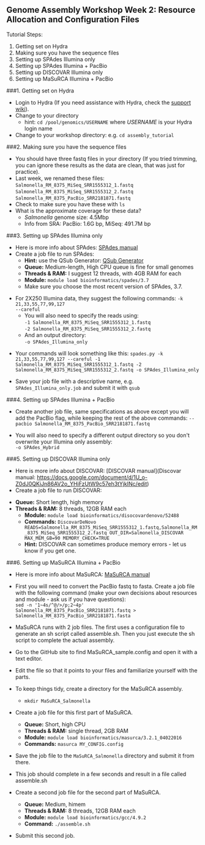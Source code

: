 Genome Assembly Workshop Week 2: Resource Allocation and Configuration Files
---

Tutorial Steps:  
1. Getting set on Hydra  
2. Making sure you have the sequence files  
3. Setting up SPAdes Illumina only  
4. Setting up SPAdes Illumina + PacBio
5. Setting up DISCOVAR Illumina only
6. Setting up MaSuRCA Illumina + PacBio

###1. Getting set on Hydra
* Login to Hydra (If you need assistance with Hydra, check the [support wiki](https://confluence.si.edu/display/HPC/High+Performance+Computing)).
* Change to your directory  
    + hint: `cd /pool/genomics/USERNAME` where *USERNAME* is your Hydra login name 
* Change to your workshop directory: e.g. ```cd assembly_tutorial```


###2. Making sure you have the sequence files 
* You should have three fastq files in your directory (If you tried trimming, you can ignore these results as the data are clean, that was just for practice).  
* Last week, we renamed these files:  
``Salmonella_RM_8375_MiSeq_SRR1555312_1.fastq``  
``Salmonella_RM_8375_MiSeq_SRR1555312_2.fastq``   
``Salmonella_RM_8375_PacBio_SRR2181871.fastq``   
* Check to make sure you have these with ```ls```  
* What is the approximate coverage for these data?
	+ *Salmonella* genome size: 4.5Mbp  
	+ Info from SRA: PacBio: 1.6G bp, MiSeq: 491.7M bp  

###3. Setting up SPAdes Illumina only 
* Here is more info about SPAdes: [SPAdes manual](http://bioinf.spbau.ru/spades)  
* Create a job file to run SPAdes:
	+ **Hint:** use the QSub Generator: [QSub Generator](https://hydra-3.si.edu/tools/QSubGen)  
	+ **Queue:** Medium-length, High CPU queue is fine for small genomes  
	+ **Threads & RAM:** I suggest 12 threads, with 4GB RAM for each  
	+ **Module:** ```module load bioinformatics/spades/3.7```    
	+ Make sure you choose the most recent version of SPAdes, 3.7.    
 + For 2X250 Illumina data, they suggest the following commands: 
``-k 21,33,55,77,99,127``    
``--careful``  
	+ You will also need to specify the reads using:   
``-1 Salmonella_RM_8375_MiSeq_SRR1555312_1.fastq``  
``-2 Salmonella_RM_8375_MiSeq_SRR1555312_2.fastq``   
	+ And an output directory:  
``-o SPAdes_Illumina_only``   

* Your commands will look something like this:
```spades.py -k 21,33,55,77,99,127 --careful -1 Salmonella_RM_8375_MiSeq_SRR1555312_1.fastq -2 Salmonella_RM_8375_MiSeq_SRR1555312_2.fastq -o SPAdes_Illumina_only```

* Save your job file with a descriptive name, e.g. ```SPAdes_Illumina_only.job``` and submit it with ```qsub```
  
###4. Setting up SPAdes Illumina + PacBio
* Create another job file, same specifications as above except you will add the PacBio flag, while keeping the rest of the above commands:
```--pacbio Salmonella_RM_8375_PacBio_SRR2181871.fastq```  

* You will also need to specify a different output directory so you don't overwrite your Illumina only assembly:  
```-o SPAdes_Hybrid```

###5. Setting up DISCOVAR Illumina only
* Here is more info about DISCOVAR: [DISCOVAR manual](Discovar manual: https://docs.google.com/document/d/1U_o-Z0dJ0QKiJn86AV2o_YHiFzUtW9c57eh3tYjkINc/edit)  
* Create a job file to run DISCOVAR:
 + **Queue:** Short length, high memory  
 + **Threads & RAM:** 8 threads, 12GB RAM each  
	+ **Module:** ```module load bioinformatics/disocovardenovo/52488```
	+ **Commands:** ```DiscovarDeNovo READS=Salmonella_RM_8375_MiSeq_SRR1555312_1.fastq,Salmonella_RM_8375_MiSeq_SRR1555312_2.fastq OUT_DIR=Salmonella_DISCOVAR MAX_MEM_GB=90 MEMORY_CHECK=TRUE```
	+ **Hint:** DISCOVAR can sometimes produce memory errors - let us know if you get one.

###6. Setting up MaSuRCA Illumina + PacBio
* Here is more info about MaSuRCA: [MaSuRCA manual](http://www.genome.umd.edu/docs/MaSuRCA_QuickStartGuide.pdf)
* First you will need to convert the PacBio fastq to fasta. Create a job file with the following command (make your own decisions about resources and module - ask us if you have questions):  
```sed -n '1~4s/^@/>/p;2~4p' Salmonella_RM_8375_PacBio_SRR2181871.fastq > Salmonella_RM_8375_PacBio_SRR2181871.fasta```  

* MaSuRCA runs with 2 job files. The first uses a configuration file to generate an sh script called assemble.sh. Then you just execute the sh script to complete the actual assembly.  
* Go to the GitHub site to find MaSuRCA_sample.config and open it with a text editor.    
* Edit the file so that it points to your files and familiarize yourself with the parts.    
* To keep things tidy, create a directory for the MaSuRCA assembly.
	+ ```mkdir MaSuRCA_Salmonella```  
* Create a job file for this first part of MaSuRCA.  
	+ **Queue:** Short, high CPU  
	+ **Threads & RAM:** single thread, 2GB RAM  
	+ **Module:** ```module load bioinformatics/masurca/3.2.1_04022016```  
	+ **Commands:** ```masurca MY_CONFIG.config```   
* Save the job file to the ```MaSuRCA_Salmonella``` directory and submit it from there.  
* This job should complete in a few seconds and result in a file called assemble.sh  
* Create a second job file for the second part of MaSuRCA.  
	+ **Queue:** Medium, himem  
	+ **Threads & RAM:** 8 threads, 12GB RAM each  
	+ **Module:** ```module load bioinformatics/gcc/4.9.2```  
	+ **Command:** ```./assemble.sh```  
* Submit this second job.

